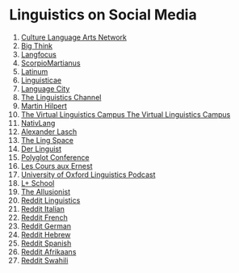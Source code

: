 # Linguistics on Social Media
1. [Culture Language Arts Network
](https://www.facebook.com/N8VCLAN/)
1. [Big Think](https://www.youtube.com/watch?v=Q-B_ONJIEcE)
1. [Langfocus](https://www.youtube.com/channel/UCNhX3WQEkraW3VHPyup8jkQ)
1. [ScorpioMartianus
](https://www.youtube.com/channel/UCRllohBcHec7YUgW6HfltLA)
1. [Latinum](https://www.youtube.com/channel/UCEekt9eu1g-yEGq6XUlRSIg)
1. [Linguisticae 
](https://www.youtube.com/channel/UCofQxJWd4qkqc7ZgaLkZfcw)
1. [Language City
](https://www.youtube.com/channel/UCeGGVbpugxZGDc7dnAtAgQw)
1. [The Linguistics Channel
](https://www.youtube.com/channel/UCxcu3XYwahHVs_3R_WGRGDQ)
1. [Martin Hilpert
](https://www.youtube.com/user/carlahilpert)
1. [The Virtual Linguistics Campus
The Virtual Linguistics Campus
](https://www.youtube.com/user/LinguisticsMarburg)
1. [NativLang
](https://www.youtube.com/user/NativLang)
1. [Alexander Lasch
](https://www.youtube.com/channel/UCnSqvWH1_wqTB9I_d41G2xg)
1. [The Ling Space
](https://www.youtube.com/user/thelingspace)
1. [Der Linguist
](https://www.youtube.com/channel/UCY37d6iAsLJFtDFteI1PAxA)
1. [Polyglot Conference
](https://www.youtube.com/channel/UC7P8GqydQqYS_3oE78zqIrg)
1. [
Les Cours aux Ernest
](https://www.youtube.com/watch?v=iTdt9We7l9Q&list=PLYxCfaSSSsGowHufykEiolGpbCHu6JMY)
1. [University of Oxford Linguistics Podcast](https://podcasts.ox.ac.uk/keywords/linguistics)
1. [L+ School
](https://www.youtube.com/channel/UCRoBr6ptsRt_NYaNArml5Xg)
1. [The Allusionist](https://www.theallusionist.org/)
1. [Reddit Linguistics](https://www.reddit.com/r/linguistics/)
1. [Reddit Italian](https://www.reddit.com/r/Italian/)
1. [Reddit French](https://www.reddit.com/r/French/)
1. [Reddit German](https://www.reddit.com/r/German/)
1. [Reddit Hebrew](https://www.reddit.com/r/hebrew/)
1. [Reddit Spanish](https://www.reddit.com/r/Spanish/)
1. [Reddit Afrikaans](https://www.reddit.com/r/afrikaans/)
1. [Reddit Swahili](https://www.reddit.com/r/swahili/)

